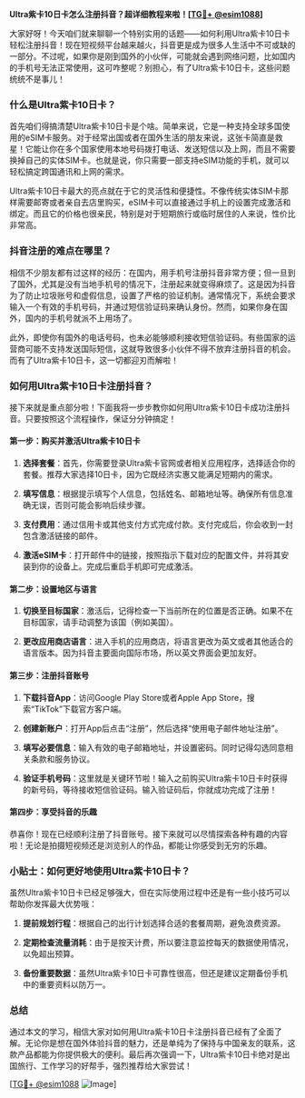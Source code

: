 **Ultra紫卡10日卡怎么注册抖音？超详细教程来啦！[[TG💪+ @esim1088](https://t.me/s/esim1088)]**

大家好呀！今天咱们就来聊聊一个特别实用的话题——如何利用Ultra紫卡10日卡轻松注册抖音！现在短视频平台越来越火，抖音更是成为很多人生活中不可或缺的一部分。不过呢，如果你是刚到国外的小伙伴，可能就会遇到网络问题，比如国内的手机号无法正常使用，这可咋整呢？别担心，有了Ultra紫卡10日卡，这些问题统统不是事儿！

### 什么是Ultra紫卡10日卡？

首先咱们得搞清楚Ultra紫卡10日卡是个啥。简单来说，它是一种支持全球多国使用的eSIM卡服务。对于经常出国或者在国外生活的朋友来说，这张卡简直是救星！它能让你在多个国家使用本地号码拨打电话、发送短信以及上网，而且不需要换掉自己的实体SIM卡。也就是说，你只需要一部支持eSIM功能的手机，就可以轻松搞定跨国通讯和上网的需求。

Ultra紫卡10日卡最大的亮点就在于它的灵活性和便捷性。不像传统实体SIM卡那样需要邮寄或者亲自去店里购买，eSIM卡可以直接通过手机上的设置完成激活和绑定。而且它的价格也很亲民，特别是对于短期旅行或临时居住的人来说，性价比非常高。

### 抖音注册的难点在哪里？

相信不少朋友都有过这样的经历：在国内，用手机号注册抖音非常方便；但一旦到了国外，尤其是没有当地手机号的情况下，注册起来就变得麻烦了。这是因为抖音为了防止垃圾账号和虚假信息，设置了严格的验证机制。通常情况下，系统会要求输入一个有效的手机号码，并通过短信验证码来确认身份。然而，如果你身在国外，国内的手机号就派不上用场了。

此外，即使你有国外的电话号码，也未必能够顺利接收短信验证码。有些国家的运营商可能不支持发送国际短信，这就导致很多小伙伴不得不放弃注册抖音的机会。而有了Ultra紫卡10日卡，这一切都迎刃而解啦！

### 如何用Ultra紫卡10日卡注册抖音？

接下来就是重点部分啦！下面我将一步步教你如何用Ultra紫卡10日卡成功注册抖音。只要按照这个流程操作，保证分分钟搞定！

#### 第一步：购买并激活Ultra紫卡10日卡

1. **选择套餐**：首先，你需要登录Ultra紫卡官网或者相关应用程序，选择适合你的套餐。推荐大家选择10日卡，因为它既经济实惠又能满足短期内的需求。
   
2. **填写信息**：根据提示填写个人信息，包括姓名、邮箱地址等。确保所有信息准确无误，否则可能会影响后续步骤。

3. **支付费用**：通过信用卡或其他支付方式完成付款。支付完成后，你会收到一封包含激活链接的邮件。

4. **激活eSIM卡**：打开邮件中的链接，按照指示下载对应的配置文件，并将其安装到你的设备上。完成后重启手机即可完成激活。

#### 第二步：设置地区与语言

1. **切换至目标国家**：激活后，记得检查一下当前所在的位置是否正确。如果不在目标国家，请手动调整为该国（例如美国）。

2. **更改应用商店语言**：进入手机的应用商店，将语言更改为英文或者其他适合的语言版本。因为抖音主要面向国际市场，所以英文界面会更加友好。

#### 第三步：注册抖音账号

1. **下载抖音App**：访问Google Play Store或者Apple App Store，搜索“TikTok”下载官方客户端。

2. **创建新账户**：打开App后点击“注册”，然后选择“使用电子邮件地址注册”。

3. **填写必要信息**：输入有效的电子邮箱地址，并设置密码。同时记得勾选同意相关条款和服务协议。

4. **验证手机号码**：这里就是关键环节啦！输入之前购买Ultra紫卡10日卡时获得的新号码，等待接收短信验证码。输入验证码后，你就成功完成了注册！

#### 第四步：享受抖音的乐趣

恭喜你！现在已经顺利注册了抖音账号。接下来就可以尽情探索各种有趣的内容啦！无论是拍摄短视频还是浏览别人的作品，都能让你感受到无穷的乐趣。

### 小贴士：如何更好地使用Ultra紫卡10日卡？

虽然Ultra紫卡10日卡已经足够强大，但在实际使用过程中还是有一些小技巧可以帮助你发挥最大优势哦：

1. **提前规划行程**：根据自己的出行计划选择合适的套餐周期，避免浪费资源。

2. **定期检查流量消耗**：由于是按天计费，所以要注意监控每天的数据使用情况，以免超出预算。

3. **备份重要数据**：虽然Ultra紫卡10日卡可靠性很高，但还是建议定期备份手机中的重要资料以防万一。

### 总结

通过本文的学习，相信大家对如何用Ultra紫卡10日卡注册抖音已经有了全面了解。无论你是想在国外体验抖音的魅力，还是单纯为了保持与中国亲友的联系，这款产品都能为你提供极大的便利。最后再次强调一下，Ultra紫卡10日卡绝对是出国旅行、工作学习的好帮手，强烈推荐给大家尝试！

[[TG💪+ @esim1088](https://t.me/s/esim1088) ![Image](https://i.postimg.cc/4NQfJmqS/Snipaste-2025-05-13-00-14-12.png)]